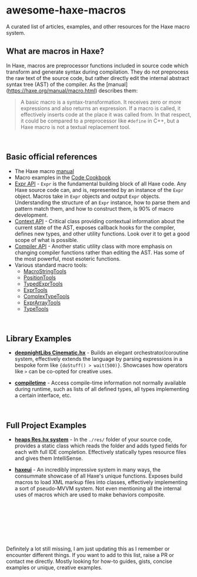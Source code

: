 # awesome-haxe-macros

A curated list of articles, examples, and other resources for the Haxe macro system.

## What are macros in Haxe?

In Haxe, macros are preprocessor functions included in source code which transform and generate syntax during compilation. They do not preprocess the raw text of the source code, but rather directly edit the internal abstract syntax tree (AST) of the compiler. As the [manual] (https://haxe.org/manual/macro.html) describes them:

> A basic macro is a syntax-transformation. It receives zero or more expressions and also returns an expression. If a macro is called, it effectively inserts code at the place it was called from. In that respect, it could be compared to a preprocessor like `#define` in C++, but a Haxe macro is not a textual replacement tool.

<br/>

## Basic official references

- The Haxe macro [manual](https://haxe.org/manual/macro.html)
- Macro examples in the [Code Cookbook](https://code.haxe.org/category/macros/)
- [Expr API](https://api.haxe.org/haxe/macro/ExprDef.html) - `Expr` is the fundamental building block of all Haxe code. Any Haxe source code can, and is, represented by an instance of the `Expr` object. Macros take in `Expr` objects and output `Expr` objects. Understanding the structure of an `Expr` instance, how to parse them and pattern match them, and how to construct them, is 90% of macro development.
- [Context API](https://api.haxe.org/haxe/macro/Context.html) - Critical class providing contextual information about the current state of the AST, exposes callback hooks for the compiler, defines new types, and other utility functions. Look over it to get a good scope of what is possible.
- [Compiler API](https://api.haxe.org/haxe/macro/Compiler.html) - Another static utility class with more emphasis on changing compiler functions rather than editing the AST. Has some of the most powerful, most esoteric functions.
- Various standard macro tools:
  - [MacroStringTools](https://api.haxe.org/haxe/macro/MacroStringTools.html)
  - [PositionTools](https://api.haxe.org/haxe/macro/PositionTools.html)
  - [TypedExprTools](https://api.haxe.org/haxe/macro/TypedExprTools.html)
  - [ExprTools](https://api.haxe.org/haxe/macro/ExprTools.html)
  - [ComplexTypeTools](https://api.haxe.org/haxe/macro/ComplexTypeTools.html)
  - [ExprArrayTools](https://api.haxe.org/haxe/macro/ExprArrayTools.html)
  - [TypeTools](https://api.haxe.org/haxe/macro/TypeTools.html)
 
<br/>

## Library Examples

- **[deepnightLibs Cinematic.hx](https://github.com/deepnight/deepnightLibs/blob/master/src/dn/Cinematic.hx)** - Builds an elegant orchestrator/coroutine system, effectively extends the language by parsing expressions in a bespoke form like `{doStuff() > wait(500)}`. Showcases how operators like `>` can be co-opted for creative uses.

- **[compiletime](https://github.com/jasononeil/compiletime)** - Access compile-time information not normally available during runtime, such as lists of all defined types, all types implementing a certain interface, etc.

<br/>

## Full Project Examples

- **[heaps Res.hx system](https://github.com/HeapsIO/heaps/blob/master/hxd/Res.hx)** - In the `./res/` folder of your source code, provides a static class which reads the folder and adds typed fields for each with full IDE completion. Effectively statically types resource files and gives them IntelliSense.

- **[haxeui](https://github.com/haxeui/haxeui-core)** - An incredibly impressive system in many ways, the consummate showcase of all Haxe's unique functions. Exposes build macros to load XML markup files into classes, effectively implementing a sort of pseudo-MVVM system. Not even mentioning all the internal uses of macros which are used to make behaviors composite.


<br/>
<br/>
<br/>
<br/>
<br/>
<br/>

Definitely a lot still missing, I am just updating this as I remember or encounter different things. If you want to add to this list, raise a PR or contact me directly. Mostly looking for how-to guides, gists, concise examples or unique, creative examples.
